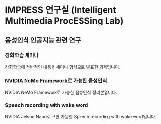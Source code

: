 # IMPRESS 연구실 (Intelligent Multimedia ProcESSing Lab)
## 음성인식 인공지능 관련 연구


### 강화학습 세미나
강화학습에 전반적인 내용을 세미나 형식으로 발표한 과제입니다.

### [NVIDIA NeMo Framework로 가능한 음성인식](https://github.com/gs97ahn/impress_lab/blob/main/NVIDIA_NeMo_Framework%EB%A1%9C_%EA%B0%80%EB%8A%A5%ED%95%9C_%EC%9D%8C%EC%84%B1%EC%9D%B8%EC%8B%9D.md)
NVIDIA NeMo Framework로 가능한 음성인식 정리본입니다.

### Speech recording with wake word
NVIDIA Jetson Nano로 구현 가능한 Speech recording with wake word입니다.
